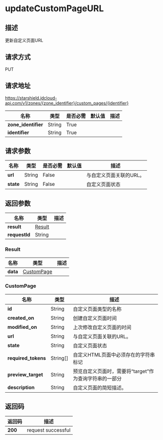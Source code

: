 # updateCustomPageURL


## 描述
更新自定义页面URL

## 请求方式
PUT

## 请求地址
https://starshield.jdcloud-api.com/v1/zones/{zone_identifier}/custom_pages/{identifier}

|名称|类型|是否必需|默认值|描述|
|---|---|---|---|---|
|**zone_identifier**|String|True| | |
|**identifier**|String|True| | |

## 请求参数
|名称|类型|是否必需|默认值|描述|
|---|---|---|---|---|
|**url**|String|False| |与自定义页面关联的URL。|
|**state**|String|False| |自定义页面状态|


## 返回参数
|名称|类型|描述|
|---|---|---|
|**result**|[Result](updateCustomPageURL#result)| |
|**requestId**|String| |

### <div id="result">Result</div>
|名称|类型|描述|
|---|---|---|
|**data**|[CustomPage](updateCustomPageURL#custompage)| |
### <div id="custompage">CustomPage</div>
|名称|类型|描述|
|---|---|---|
|**id**|String|自定义页面类型的名称|
|**created_on**|String|创建自定义页面时间|
|**modified_on**|String|上次修改自定义页面的时间|
|**url**|String|与自定义页面关联的URL。|
|**state**|String|自定义页面状态|
|**required_tokens**|String[]|自定义HTML页面中必须存在的字符串标记|
|**preview_target**|String|预览自定义页面时，需要将“target”作为查询字符串的一部分|
|**description**|String|自定义页面的简短描述。|

## 返回码
|返回码|描述|
|---|---|
|**200**|request successful|
